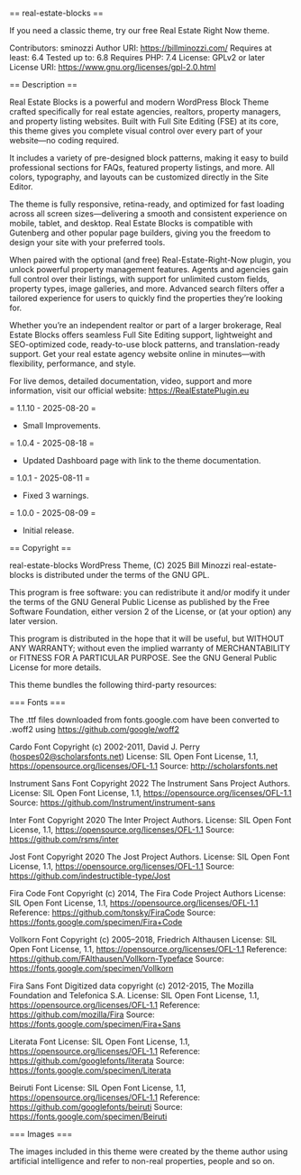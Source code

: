 == real-estate-blocks ==

If you need a classic theme, try our free Real Estate Right Now theme.

Contributors: sminozzi
Author URI: https://billminozzi.com/
Requires at least: 6.4
Tested up to: 6.8
Requires PHP: 7.4
License: GPLv2 or later
License URI: https://www.gnu.org/licenses/gpl-2.0.html

== Description ==

Real Estate Blocks is a powerful and modern WordPress Block Theme crafted specifically for real estate agencies, realtors, property managers, and property listing websites. Built with Full Site Editing (FSE) at its core, this theme gives you complete visual control over every part of your website—no coding required.

It includes a variety of pre-designed block patterns, making it easy to build professional sections for FAQs, featured property listings, and more. All colors, typography, and layouts can be customized directly in the Site Editor.

The theme is fully responsive, retina-ready, and optimized for fast loading across all screen sizes—delivering a smooth and consistent experience on mobile, tablet, and desktop. Real Estate Blocks is compatible with Gutenberg and other popular page builders, giving you the freedom to design your site with your preferred tools.

When paired with the optional (and free) Real-Estate-Right-Now plugin, you unlock powerful property management features. Agents and agencies gain full control over their listings, with support for unlimited custom fields, property types, image galleries, and more. Advanced search filters offer a tailored experience for users to quickly find the properties they’re looking for.

Whether you’re an independent realtor or part of a larger brokerage, Real Estate Blocks offers seamless Full Site Editing support, lightweight and SEO-optimized code, ready-to-use block patterns, and translation-ready support. Get your real estate agency website online in minutes—with flexibility, performance, and style.

For live demos, detailed documentation, video, support and more information, visit our official website: https://RealEstatePlugin.eu

= 1.1.10 - 2025-08-20 =
* Small Improvements.

= 1.0.4 - 2025-08-18 =
* Updated Dashboard page with link to the theme documentation.

= 1.0.1 - 2025-08-11 =
* Fixed 3 warnings.

= 1.0.0 - 2025-08-09 =
* Initial release.


== Copyright ==

real-estate-blocks WordPress Theme, (C) 2025 Bill Minozzi
real-estate-blocks is distributed under the terms of the GNU GPL.

This program is free software: you can redistribute it and/or modify
it under the terms of the GNU General Public License as published by
the Free Software Foundation, either version 2 of the License, or
(at your option) any later version.

This program is distributed in the hope that it will be useful,
but WITHOUT ANY WARRANTY; without even the implied warranty of
MERCHANTABILITY or FITNESS FOR A PARTICULAR PURPOSE. See the
GNU General Public License for more details.

This theme bundles the following third-party resources:

=== Fonts ===

The .ttf files downloaded from fonts.google.com have been converted to .woff2 using
https://github.com/google/woff2

Cardo Font
Copyright (c) 2002-2011, David J. Perry (hospes02@scholarsfonts.net)
License: SIL Open Font License, 1.1, https://opensource.org/licenses/OFL-1.1
Source: http://scholarsfonts.net

Instrument Sans Font
Copyright 2022 The Instrument Sans Project Authors.
License: SIL Open Font License, 1.1, https://opensource.org/licenses/OFL-1.1
Source: https://github.com/Instrument/instrument-sans

Inter Font
Copyright 2020 The Inter Project Authors.
License: SIL Open Font License, 1.1, https://opensource.org/licenses/OFL-1.1
Source: https://github.com/rsms/inter

Jost Font
Copyright 2020 The Jost Project Authors.
License: SIL Open Font License, 1.1, https://opensource.org/licenses/OFL-1.1
Source: https://github.com/indestructible-type/Jost

Fira Code Font
Copyright (c) 2014, The Fira Code Project Authors
License: SIL Open Font License, 1.1, https://opensource.org/licenses/OFL-1.1
Reference: https://github.com/tonsky/FiraCode
Source: https://fonts.google.com/specimen/Fira+Code

Vollkorn Font
Copyright (c) 2005–2018, Friedrich Althausen
License: SIL Open Font License, 1.1, https://opensource.org/licenses/OFL-1.1
Reference: https://github.com/FAlthausen/Vollkorn-Typeface
Source: https://fonts.google.com/specimen/Vollkorn

Fira Sans Font
Digitized data copyright (c) 2012-2015, The Mozilla Foundation and Telefonica S.A.
License: SIL Open Font License, 1.1, https://opensource.org/licenses/OFL-1.1
Reference: https://github.com/mozilla/Fira
Source: https://fonts.google.com/specimen/Fira+Sans

Literata Font
License: SIL Open Font License, 1.1, https://opensource.org/licenses/OFL-1.1
Reference: https://github.com/googlefonts/literata
Source: https://fonts.google.com/specimen/Literata

Beiruti Font
License: SIL Open Font License, 1.1, https://opensource.org/licenses/OFL-1.1
Reference: https://github.com/googlefonts/beiruti
Source: https://fonts.google.com/specimen/Beiruti

=== Images ===

The images included in this theme were created by the theme author using artificial intelligence and refer to non-real properties, people and so on.
